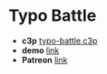 # Typo Battle

* **c3p** [typo-battle.c3p](source/c3p/typo-battle.c3p)
* **demo** [link](demo)
* **Patreon** [link](https://patreon.com/el3um4s)
